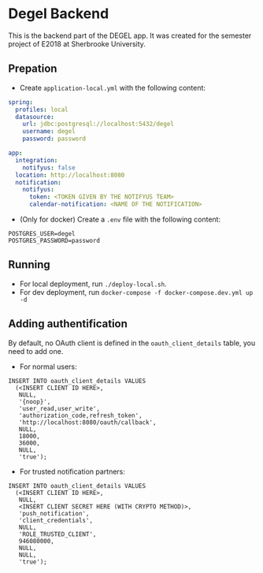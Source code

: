 # Degel Backend
This is the backend part of the DEGEL app. It was created for the semester project of E2018 at Sherbrooke University.

## Prepation
- Create `application-local.yml` with the following content:

```yaml
spring:
  profiles: local
  datasource:
    url: jdbc:postgresql://localhost:5432/degel
    username: degel
    password: password

app:
  integration:
    notifyus: false
  location: http://localhost:8080
  notification:
    notifyus:
      token: <TOKEN GIVEN BY THE NOTIFYUS TEAM>
      calendar-notification: <NAME OF THE NOTIFICATION>
```

- (Only for docker) Create a `.env` file with the following content:

```
POSTGRES_USER=degel
POSTGRES_PASSWORD=password
```

## Running
- For local deployment, run `./deploy-local.sh`.
- For dev deployment, run `docker-compose -f docker-compose.dev.yml up -d`

## Adding authentification
By default, no OAuth client is defined in the `oauth_client_details` table, you need to add one.

- For normal users:

```
INSERT INTO oauth_client_details VALUES
  (<INSERT CLIENT ID HERE>,
   NULL,
   '{noop}',
   'user_read,user_write',
   'authorization_code,refresh_token',
   'http://localhost:8080/oauth/callback',
   NULL,
   18000,
   36000,
   NULL,
   'true');
```

- For trusted notification partners:

```
INSERT INTO oauth_client_details VALUES
  (<INSERT CLIENT ID HERE>,
   NULL,
   <INSERT CLIENT SECRET HERE (WITH CRYPTO METHOD)>,
   'push_notification',
   'client_credentials',
   NULL,
   'ROLE_TRUSTED_CLIENT',
   946080000,
   NULL,
   NULL,
   'true');
```
